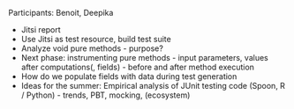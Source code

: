 Participants: Benoit, Deepika

- Jitsi report
- Use Jitsi as test resource, build test suite
- Analyze void pure methods - purpose?
- Next phase: instrumenting pure methods - input parameters, values after computations(, fields) - before and after method execution
- How do we populate fields with data during test generation 
- Ideas for the summer: Empirical analysis of JUnit testing code (Spoon, R / Python) - trends, PBT, mocking, (ecosystem)

